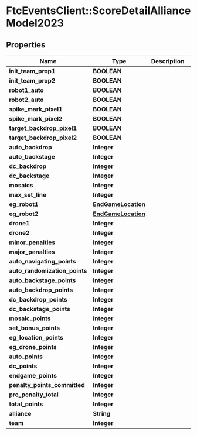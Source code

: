 # FtcEventsClient::ScoreDetailAllianceModel2023

## Properties
Name | Type | Description | Notes
------------ | ------------- | ------------- | -------------
**init_team_prop1** | **BOOLEAN** |  | [optional] 
**init_team_prop2** | **BOOLEAN** |  | [optional] 
**robot1_auto** | **BOOLEAN** |  | [optional] 
**robot2_auto** | **BOOLEAN** |  | [optional] 
**spike_mark_pixel1** | **BOOLEAN** |  | [optional] 
**spike_mark_pixel2** | **BOOLEAN** |  | [optional] 
**target_backdrop_pixel1** | **BOOLEAN** |  | [optional] 
**target_backdrop_pixel2** | **BOOLEAN** |  | [optional] 
**auto_backdrop** | **Integer** |  | [optional] 
**auto_backstage** | **Integer** |  | [optional] 
**dc_backdrop** | **Integer** |  | [optional] 
**dc_backstage** | **Integer** |  | [optional] 
**mosaics** | **Integer** |  | [optional] 
**max_set_line** | **Integer** |  | [optional] 
**eg_robot1** | [**EndGameLocation**](EndGameLocation.md) |  | [optional] 
**eg_robot2** | [**EndGameLocation**](EndGameLocation.md) |  | [optional] 
**drone1** | **Integer** |  | [optional] 
**drone2** | **Integer** |  | [optional] 
**minor_penalties** | **Integer** |  | [optional] 
**major_penalties** | **Integer** |  | [optional] 
**auto_navigating_points** | **Integer** |  | [optional] 
**auto_randomization_points** | **Integer** |  | [optional] 
**auto_backstage_points** | **Integer** |  | [optional] 
**auto_backdrop_points** | **Integer** |  | [optional] 
**dc_backdrop_points** | **Integer** |  | [optional] 
**dc_backstage_points** | **Integer** |  | [optional] 
**mosaic_points** | **Integer** |  | [optional] 
**set_bonus_points** | **Integer** |  | [optional] 
**eg_location_points** | **Integer** |  | [optional] 
**eg_drone_points** | **Integer** |  | [optional] 
**auto_points** | **Integer** |  | [optional] 
**dc_points** | **Integer** |  | [optional] 
**endgame_points** | **Integer** |  | [optional] 
**penalty_points_committed** | **Integer** |  | [optional] 
**pre_penalty_total** | **Integer** |  | [optional] 
**total_points** | **Integer** |  | [optional] 
**alliance** | **String** |  | [optional] 
**team** | **Integer** |  | [optional] 

